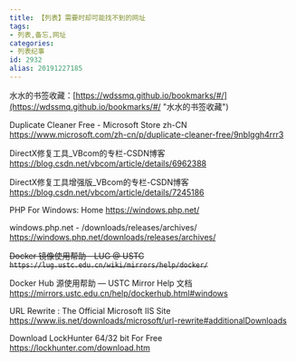 ```yaml
---
title: 【列表】需要时却可能找不到的网址
tags:
- 列表,备忘,网址
categories:
- 列表纪事
id: 2932
alias: 20191227185
---
```


水水的书签收藏：[https://wdssmq.github.io/bookmarks/#/](https://wdssmq.github.io/bookmarks/#/ "水水的书签收藏")

Duplicate Cleaner Free - Microsoft Store zh-CN
https://www.microsoft.com/zh-cn/p/duplicate-cleaner-free/9nblggh4rrr3

DirectX修复工具\_VBcom的专栏-CSDN博客
https://blog.csdn.net/vbcom/article/details/6962388

DirectX修复工具增强版\_VBcom的专栏-CSDN博客
https://blog.csdn.net/vbcom/article/details/7245186

PHP For Windows: Home
https://windows.php.net/

windows.php.net - /downloads/releases/archives/
https://windows.php.net/downloads/releases/archives/

~~Docker 镜像使用帮助 - LUG @ USTC~~
~~`https://lug.ustc.edu.cn/wiki/mirrors/help/docker/`~~

Docker Hub 源使用帮助 — USTC Mirror Help 文档
https://mirrors.ustc.edu.cn/help/dockerhub.html#windows

URL Rewrite : The Official Microsoft IIS Site
https://www.iis.net/downloads/microsoft/url-rewrite#additionalDownloads

Download LockHunter 64/32 bit For Free
https://lockhunter.com/download.htm

<!--2932-->
